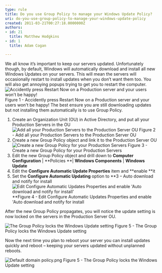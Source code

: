 ```yaml
---
type: rule
title: Do you use Group Policy to manage your Windows Update Policy?
uri: do-you-use-group-policy-to-manage-your-windows-update-policy
created: 2011-03-21T00:27:18.0000000Z
authors:
- id: 21
  title: Matthew Hodgkins
- id: 1
  title: Adam Cogan

---
```


 We all know it’s important to keep our servers updated. Unfortunately though, by default, Windows will automatically download and install all new Windows Updates on your servers. This will mean the servers will occasionally restart to install updates when you don’t want them too. You will also get annoying popups trying to get you to restart the computer.  ![ Accidently press Restart Now on a Production server and your users won't be happy!](/ITAndNetworking/RulesToBetterWindowsServers/PublishingImages/updates-restart.jpg) 
Figure 1 - Accidently press Restart Now on a Production server and your users won't be happy!
The best ensure you are still downloading updates but not installing them automatically is to use Group Policy. 


1. Create an Organization Unit (OU) in Active Directory, and put all your Production Servers in the OU
![Add all your Production Servers to the Production Server OU](/ITAndNetworking/RulesToBetterWindowsServers/PublishingImages/updates-adou.jpg)
Figure 2 - Add all your Production Servers to the Production Server OU
2. Create a new Group Policy object and link it to the Production Server OU
![Create a new Group Policy for your Production Servers](/ITAndNetworking/RulesToBetterWindowsServers/PublishingImages/updates-gpo.jpg)
Figure 3 - Create a new Group Policy for your Production Servers
3. Edit the new Group Policy object and drill down to **Computer Configuration** | **Policies **| **Windows Components** | **Windows Update**
4. Edit the **Configure Automatic Update Properties** item and **enable **it
5. Set the **Configure Automatic Updating** option to **3 – Auto download and notify for install
![Edit Configure Automatic Updates Properties and enable 'Auto download and notify for install'](/ITAndNetworking/RulesToBetterWindowsServers/PublishingImages/updates-editgp.jpg)
**Figure 4 - Edit Configure Automatic Updates Properties and enable 'Auto download and notify for install

 After the new Group Policy propagates, you will notice the update setting is now locked on the servers in the Production Server OU. 

![The Group Policy locks the Windows Update setting](/ITAndNetworking/RulesToBetterWindowsServers/PublishingImages/updates-updatesforced.jpg)
Figure 5 - The Group Policy locks the Windows Update setting

Now the next time you plan to reboot your server you can install updates quickly and reboot – keeping your servers updated without unplanned reboots.

![Default domain policy.png](/ITAndNetworking/RulesToBetterWindowsServers/Documents/Default%20domain%20policy.png)
Figure 5 - The Group Policy locks the Windows Update setting

